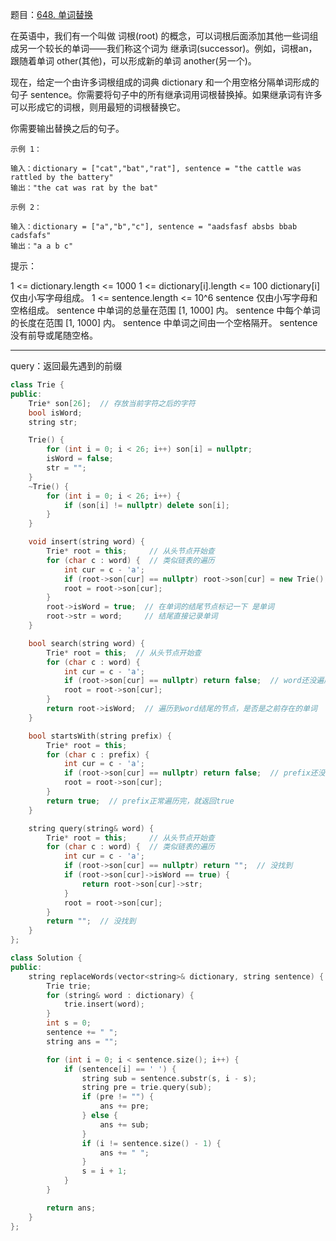 题目：[648. 单词替换](https://leetcode.cn/problems/replace-words/)

在英语中，我们有一个叫做 词根(root) 的概念，可以词根后面添加其他一些词组成另一个较长的单词——我们称这个词为 继承词(successor)。例如，词根an，跟随着单词 other(其他)，可以形成新的单词 another(另一个)。

现在，给定一个由许多词根组成的词典 dictionary 和一个用空格分隔单词形成的句子 sentence。你需要将句子中的所有继承词用词根替换掉。如果继承词有许多可以形成它的词根，则用最短的词根替换它。

你需要输出替换之后的句子。

```
示例 1：

输入：dictionary = ["cat","bat","rat"], sentence = "the cattle was rattled by the battery"
输出："the cat was rat by the bat"

示例 2：

输入：dictionary = ["a","b","c"], sentence = "aadsfasf absbs bbab cadsfafs"
输出："a a b c"
```

提示：

1 <= dictionary.length <= 1000
1 <= dictionary[i].length <= 100
dictionary[i] 仅由小写字母组成。
1 <= sentence.length <= 10^6
sentence 仅由小写字母和空格组成。
sentence 中单词的总量在范围 [1, 1000] 内。
sentence 中每个单词的长度在范围 [1, 1000] 内。
sentence 中单词之间由一个空格隔开。
sentence 没有前导或尾随空格。

---

query：返回最先遇到的前缀

```c++
class Trie {
public:
    Trie* son[26];  // 存放当前字符之后的字符
    bool isWord;
    string str;

    Trie() {
        for (int i = 0; i < 26; i++) son[i] = nullptr;
        isWord = false;
        str = "";
    }
    ~Trie() {
        for (int i = 0; i < 26; i++) {
            if (son[i] != nullptr) delete son[i];
        }
    }

    void insert(string word) {
        Trie* root = this;     // 从头节点开始查
        for (char c : word) {  // 类似链表的遍历
            int cur = c - 'a';
            if (root->son[cur] == nullptr) root->son[cur] = new Trie();
            root = root->son[cur];
        }
        root->isWord = true;  // 在单词的结尾节点标记一下 是单词
        root->str = word;     // 结尾直接记录单词
    }

    bool search(string word) {
        Trie* root = this;  // 从头节点开始查
        for (char c : word) {
            int cur = c - 'a';
            if (root->son[cur] == nullptr) return false;  // word还没遍历完，就找不到了
            root = root->son[cur];
        }
        return root->isWord;  // 遍历到word结尾的节点，是否是之前存在的单词
    }

    bool startsWith(string prefix) {
        Trie* root = this;
        for (char c : prefix) {
            int cur = c - 'a';
            if (root->son[cur] == nullptr) return false;  // prefix还没遍历完，就找不到了
            root = root->son[cur];
        }
        return true;  // prefix正常遍历完，就返回true
    }

    string query(string& word) {
        Trie* root = this;     // 从头节点开始查
        for (char c : word) {  // 类似链表的遍历
            int cur = c - 'a';
            if (root->son[cur] == nullptr) return "";  // 没找到
            if (root->son[cur]->isWord == true) {
                return root->son[cur]->str;
            }
            root = root->son[cur];
        }
        return "";  // 没找到
    }
};

class Solution {
public:
    string replaceWords(vector<string>& dictionary, string sentence) {
        Trie trie;
        for (string& word : dictionary) {
            trie.insert(word);
        }
        int s = 0;
        sentence += " ";
        string ans = "";

        for (int i = 0; i < sentence.size(); i++) {
            if (sentence[i] == ' ') {
                string sub = sentence.substr(s, i - s);
                string pre = trie.query(sub);
                if (pre != "") {
                    ans += pre;
                } else {
                    ans += sub;
                }
                if (i != sentence.size() - 1) {
                    ans += " ";
                }
                s = i + 1;
            }
        }

        return ans;
    }
};
```

